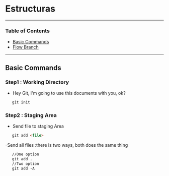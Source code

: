 # Estructuras
---
### Table of Contents
- [Basic Commands](#basic-commands)
- [Flow Branch]("#flow-branch)
---
##  Basic Commands
### Step1 : Working Directory
- Hey Git, I'm going to use this documents with you, ok?
 ```html
    git init
```
### Step2 : Staging  Area
- Send file to staging Area
 ```html
    git add <file>
```
-Send all files :there is two ways, both does the same thing

 ```html
    //One option
    git add .
    //Two option
    git add -A
```

